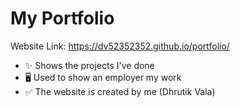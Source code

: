 # My Portfolio
Website Link: https://dv52352352.github.io/portfolio/

- ✨ Shows the projects I've done
- 🖥️ Used to show an employer my work
- ✅ The website is created by me (Dhrutik Vala)
